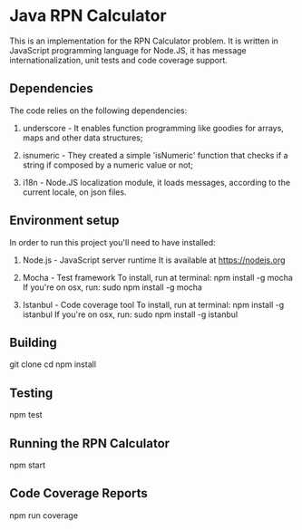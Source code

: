 # Java RPN Calculator

This is an implementation for the RPN Calculator problem.
It is written in JavaScript programming language for Node.JS, it has message internationalization, unit tests and code coverage support.

## Dependencies

The code relies on the following dependencies:

1. underscore - It enables function programming like goodies for arrays, maps and other data structures;

2. isnumeric - They created a simple 'isNumeric' function that checks if a string if composed by a numeric value or not;

3. i18n - Node.JS localization module, it loads messages, according to the current locale, on json files.

## Environment setup

In order to run this project you'll need to have installed:

1. Node.js - JavaScript server runtime
  It is available at https://nodejs.org

2. Mocha - Test framework
  To install, run at terminal: npm install -g mocha
  If you're on osx, run: sudo npm install -g mocha

2. Istanbul - Code coverage tool
  To install, run at terminal: npm install -g istanbul 
  If you're on osx, run: sudo npm install -g istanbul 

## Building

git clone 
cd
npm install

## Testing

npm test

## Running the RPN Calculator

npm start

## Code Coverage Reports

npm run coverage
